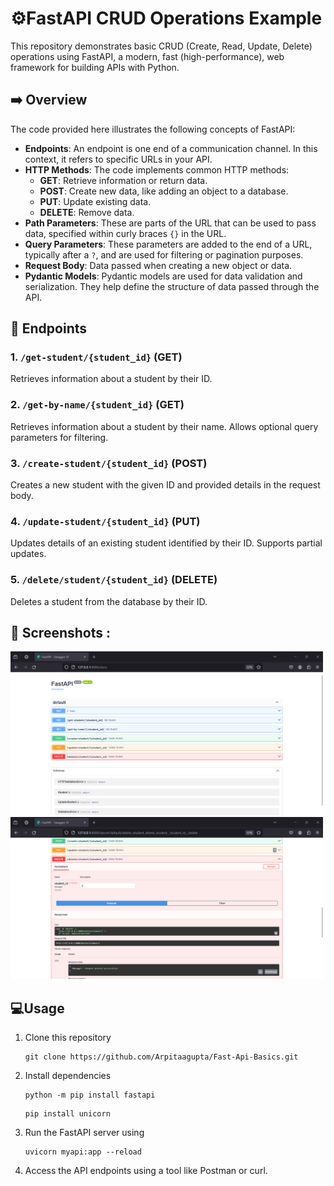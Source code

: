 # ⚙️FastAPI CRUD Operations Example

This repository demonstrates basic CRUD (Create, Read, Update, Delete) operations using FastAPI, a modern, fast (high-performance), web framework for building APIs with Python.

## ➡️ Overview

The code provided here illustrates the following concepts of FastAPI:

- **Endpoints**: An endpoint is one end of a communication channel. In this context, it refers to specific URLs in your API.
- **HTTP Methods**: The code implements common HTTP methods:
  - **GET**: Retrieve information or return data.
  - **POST**: Create new data, like adding an object to a database.
  - **PUT**: Update existing data.
  - **DELETE**: Remove data.
- **Path Parameters**: These are parts of the URL that can be used to pass data, specified within curly braces `{}` in the URL.
- **Query Parameters**: These parameters are added to the end of a URL, typically after a `?`, and are used for filtering or pagination purposes.
- **Request Body**: Data passed when creating a new object or data.
- **Pydantic Models**: Pydantic models are used for data validation and serialization. They help define the structure of data passed through the API.

## 📝 Endpoints

### 1. `/get-student/{student_id}` (GET)
   Retrieves information about a student by their ID.

### 2. `/get-by-name/{student_id}` (GET)
   Retrieves information about a student by their name. Allows optional query parameters for filtering.

### 3. `/create-student/{student_id}` (POST)
   Creates a new student with the given ID and provided details in the request body.

### 4. `/update-student/{student_id}` (PUT)
   Updates details of an existing student identified by their ID. Supports partial updates.

### 5. `/delete/student/{student_id}` (DELETE)
   Deletes a student from the database by their ID.

## 📸 Screenshots :
<img src="Fastapi-ss1.png" width="500" alt="Screenshot-1">  <img src="Fastapi-ss2.png" width="500" alt="Screenshot-2">

## 💻Usage

1. Clone this repository
    ```
    git clone https://github.com/Arpitaagupta/Fast-Api-Basics.git
    ```
2. Install dependencies 
    ```
    python -m pip install fastapi
    ```

    ```
    pip install unicorn
    ```

3. Run the FastAPI server using 
   ```
   uvicorn myapi:app --reload
   ```

4. Access the API endpoints using a tool like Postman or curl.


